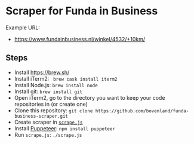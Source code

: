 # Scraper for Funda in Business

Example URL:

  - https://www.fundainbusiness.nl/winkel/4532/+10km/

## Steps

  - Install https://brew.sh/
  - Install iTerm2: ` brew cask install iterm2`
  - Install Node.js: `brew install node`
  - Install git: `brew install git`
  - Open iTerm2, go to the directory you want to keep your code repositories in (or create one)
  - Clone this repository: `git clone https://github.com/bovenland/funda-business-scraper.git`
  - Create scraper in [`scrape.js`](scrape.js)
  - Install [Puppeteer](https://github.com/puppeteer/puppeteer/): `npm install puppeteer`
  - Run `scrape.js`: `./scrape.js`